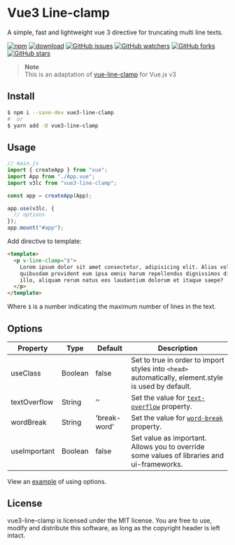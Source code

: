 # Vue3 Line-clamp

A simple, fast and lightweight vue 3 directive for truncating multi line texts.

[![npm][npm-img]][npm]
[![download][download-img]][download]
[![GitHub issues][issues-img]][issues]
[![GitHub watchers](https://img.shields.io/github/watchers/andrejsharapov/vue3-line-clamps?style=social)][watchers]
[![GitHub forks](https://img.shields.io/github/forks/andrejsharapov/vue3-line-clamps.svg?style=social&)][forks]
[![GitHub stars](https://img.shields.io/github/stars/andrejsharapov/vue3-line-clamps.svg?style=social)][stars]

> **Note**  
> This is an adaptation of [vue-line-clamp](https://github.com/Frondor/vue-line-clamp) for Vue.js v3

## Install

```bash
$ npm i --save-dev vue3-line-clamp
#  or
$ yarn add -D vue3-line-clamp
```

## Usage

```js
// main.js
import { createApp } from "vue";
import App from "./App.vue";
import v3lc from "vue3-line-clamp";

const app = createApp(App);

app.use(v3lc, {
  // options
});
app.mount("#app");
```

Add directive to template:

```html
<template>
  <p v-line-clamp="$">
    Lorem ipsum dolor sit amet consectetur, adipisicing elit. Alias voluptatum
    quibusdam provident eum ipsa omnis harum repellendus dignissimos dicta ad
    illo, aliquam rerum natus eos laudantium dolorum et itaque saepe?
  </p>
</template>
```

Where `$` is a number indicating the maximum number of lines in the text.

## Options

| Property     | Type    | Default      | Description                                                                                                   |
| ------------ | ------- | ------------ | ------------------------------------------------------------------------------------------------------------- |
| useClass     | Boolean | false        | Set to true in order to import styles into `<head>` automatically, element.style is used by default.          |
| textOverflow | String  | ''           | Set the value for [`text-overflow`](https://developer.mozilla.org/en-US/docs/Web/CSS/text-overflow) property. |
| wordBreak    | String  | 'break-word' | Set the value for [`word-break`](https://developer.mozilla.org/en-US/docs/Web/CSS/word-break) property.       |
| useImportant | Boolean | false        | Set value as important. Allows you to override some values of libraries and ui-frameworks.                    |

View an [example](./src/main.js#L7) of using options.

## License

vue3-line-clamp is licensed under the MIT license. You are free to use, modify and distribute this software, as long as the copyright header is left intact.

[npm]: https://www.npmjs.com/package/vue3-line-clamp
[npm-img]: https://img.shields.io/npm/v/vue3-line-clamp?color=c53635
[download]: https://www.npmjs.com/package/vue3-line-clamp
[download-img]: https://img.shields.io/npm/dm/vue3-line-clamp.svg
[issues]: https://github.com/andrejsharapov/vue3-line-clamp/issues/
[issues-img]: https://img.shields.io/github/issues/andrejsharapov/vue3-line-clamp.svg
[watchers]: https://github.com/andrejsharapov/vue3-line-clamp/watchers/
[forks]: https://github.com/andrejsharapov/vue3-line-clamp/network/
[stars]: https://github.com/andrejsharapov/vue3-line-clamp/stargazers/
